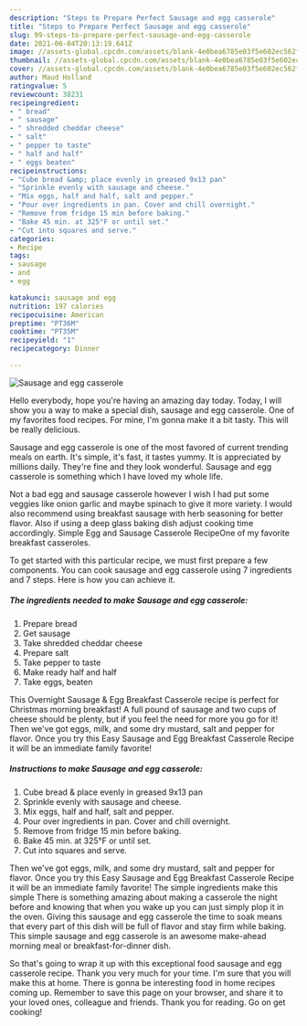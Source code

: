 ```yaml
---
description: "Steps to Prepare Perfect Sausage and egg casserole"
title: "Steps to Prepare Perfect Sausage and egg casserole"
slug: 99-steps-to-prepare-perfect-sausage-and-egg-casserole
date: 2021-06-04T20:13:19.641Z
image: //assets-global.cpcdn.com/assets/blank-4e0bea6785e03f5e602ec562f230caae08da540cada707380b4fe1bbebba43da.png
thumbnail: //assets-global.cpcdn.com/assets/blank-4e0bea6785e03f5e602ec562f230caae08da540cada707380b4fe1bbebba43da.png
cover: //assets-global.cpcdn.com/assets/blank-4e0bea6785e03f5e602ec562f230caae08da540cada707380b4fe1bbebba43da.png
author: Maud Holland
ratingvalue: 5
reviewcount: 38231
recipeingredient:
- " bread"
- " sausage"
- " shredded cheddar cheese"
- " salt"
- " pepper to taste"
- " half and half"
- " eggs beaten"
recipeinstructions:
- "Cube bread &amp; place evenly in greased 9x13 pan"
- "Sprinkle evenly with sausage and cheese."
- "Mix eggs, half and half, salt and pepper."
- "Pour over ingredients in pan. Cover and chill overnight."
- "Remove from fridge 15 min before baking."
- "Bake 45 min. at 325°F or until set."
- "Cut into squares and serve."
categories:
- Recipe
tags:
- sausage
- and
- egg

katakunci: sausage and egg 
nutrition: 197 calories
recipecuisine: American
preptime: "PT36M"
cooktime: "PT35M"
recipeyield: "1"
recipecategory: Dinner

---
```



![Sausage and egg casserole](//assets-global.cpcdn.com/assets/blank-4e0bea6785e03f5e602ec562f230caae08da540cada707380b4fe1bbebba43da.png)

Hello everybody, hope you're having an amazing day today. Today, I will show you a way to make a special dish, sausage and egg casserole. One of my favorites food recipes. For mine, I'm gonna make it a bit tasty. This will be really delicious.

Sausage and egg casserole is one of the most favored of current trending meals on earth. It's simple, it's fast, it tastes yummy. It is appreciated by millions daily. They're fine and they look wonderful. Sausage and egg casserole is something which I have loved my whole life.

Not a bad egg and sausage casserole however I wish I had put some veggies like onion garlic and maybe spinach to give it more variety. I would also recommend using breakfast sausage with herb seasoning for better flavor. Also if using a deep glass baking dish adjust cooking time accordingly. Simple Egg and Sausage Casserole RecipeOne of my favorite breakfast casseroles.


To get started with this particular recipe, we must first prepare a few components. You can cook sausage and egg casserole using 7 ingredients and 7 steps. Here is how you can achieve it.

<!--inarticleads1-->

##### The ingredients needed to make Sausage and egg casserole:

1. Prepare  bread
1. Get  sausage
1. Take  shredded cheddar cheese
1. Prepare  salt
1. Take  pepper to taste
1. Make ready  half and half
1. Take  eggs, beaten


This Overnight Sausage &amp; Egg Breakfast Casserole recipe is perfect for Christmas morning breakfast! A full pound of sausage and two cups of cheese should be plenty, but if you feel the need for more you go for it! Then we&#39;ve got eggs, milk, and some dry mustard, salt and pepper for flavor. Once you try this Easy Sausage and Egg Breakfast Casserole Recipe it will be an immediate family favorite! 

<!--inarticleads2-->

##### Instructions to make Sausage and egg casserole:

1. Cube bread &amp; place evenly in greased 9x13 pan
1. Sprinkle evenly with sausage and cheese.
1. Mix eggs, half and half, salt and pepper.
1. Pour over ingredients in pan. Cover and chill overnight.
1. Remove from fridge 15 min before baking.
1. Bake 45 min. at 325°F or until set.
1. Cut into squares and serve.


Then we&#39;ve got eggs, milk, and some dry mustard, salt and pepper for flavor. Once you try this Easy Sausage and Egg Breakfast Casserole Recipe it will be an immediate family favorite! The simple ingredients make this simple There is something amazing about making a casserole the night before and knowing that when you wake up you can just simply plop it in the oven. Giving this sausage and egg casserole the time to soak means that every part of this dish will be full of flavor and stay firm while baking. This simple sausage and egg casserole is an awesome make-ahead morning meal or breakfast-for-dinner dish. 

So that's going to wrap it up with this exceptional food sausage and egg casserole recipe. Thank you very much for your time. I'm sure that you will make this at home. There is gonna be interesting food in home recipes coming up. Remember to save this page on your browser, and share it to your loved ones, colleague and friends. Thank you for reading. Go on get cooking!
